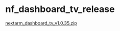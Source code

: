 # nf_dashboard_tv_release
[nextarm_dashboard_tv_v1.0.35.zip](https://github.com/user-attachments/files/16481111/nextarm_dashboard_tv_v1.0.35.zip)
